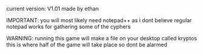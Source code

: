 current version: V1.01 made by ethan

IMPORTANT: you will most likely need notepad++ as i dont believe regular notepad works for gathering some of the cyphers

WARNING: running this game will make a file on your desktop called kryptos this is where half of the game will take place so dont be alarmed
